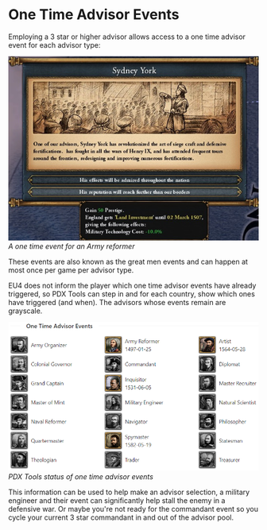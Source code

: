 # One Time Advisor Events

Employing a 3 star or higher advisor allows access to a one time advisor event for each advisor type:

[![A one time event for an Army reformer](one-time-advisor.jpg)](one-time-advisor.jpg)
*A one time event for an Army reformer*

These events are also known as the great men events and can happen at most once per game per advisor type.

EU4 does not inform the player which one time advisor events have already triggered, so PDX Tools can step in and for each country, show which ones have triggered (and when). The advisors whose events remain are grayscale.

[![PDX Tools status of one time advisor events](advisors.png)](advisors.png)
*PDX Tools status of one time advisor events*

This information can be used to help make an advisor selection, a military engineer and their event can significantly help stall the enemy in a defensive war. Or maybe you're not ready for the commandant event so you cycle your current 3 star commandant in and out of the advisor pool.